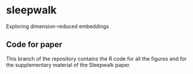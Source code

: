 # sleepwalk
Exploring dimension-reduced embeddings

## Code for paper

This branch of the repository contains the R code for all the figures and for the supplementary material of the Sleepwalk paper.

